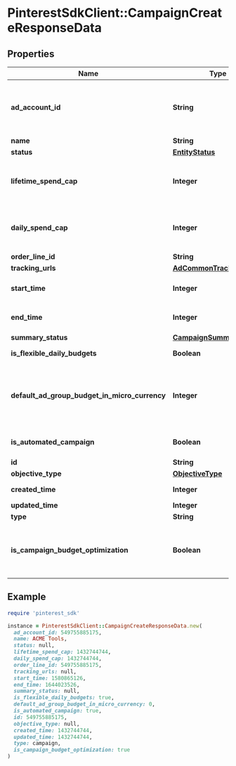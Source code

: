 # PinterestSdkClient::CampaignCreateResponseData

## Properties

| Name | Type | Description | Notes |
| ---- | ---- | ----------- | ----- |
| **ad_account_id** | **String** | Campaign&#39;s Advertiser ID. If you want to create a campaign in a Business Account shared account you need to specify the Business Access advertiser ID in both the query path param as well as the request body schema. | [optional] |
| **name** | **String** | Campaign name. | [optional] |
| **status** | [**EntityStatus**](EntityStatus.md) |  | [optional] |
| **lifetime_spend_cap** | **Integer** | Campaign total spending cap. Required for Campaign Budget Optimization (CBO) campaigns. This and \&quot;daily_spend_cap\&quot; cannot be set at the same time. | [optional] |
| **daily_spend_cap** | **Integer** | Campaign daily spending cap. Required for Campaign Budget Optimization (CBO) campaigns. This and \&quot;lifetime_spend_cap\&quot; cannot be set at the same time. | [optional] |
| **order_line_id** | **String** | Order line ID that appears on the invoice. | [optional] |
| **tracking_urls** | [**AdCommonTrackingUrls**](AdCommonTrackingUrls.md) |  | [optional] |
| **start_time** | **Integer** | Campaign start time. Unix timestamp in seconds. Only used for Campaign Budget Optimization (CBO) campaigns. | [optional] |
| **end_time** | **Integer** | Campaign end time. Unix timestamp in seconds. Only used for Campaign Budget Optimization (CBO) campaigns. | [optional] |
| **summary_status** | [**CampaignSummaryStatus**](CampaignSummaryStatus.md) |  | [optional] |
| **is_flexible_daily_budgets** | **Boolean** | Determines if a campaign has flexible daily budgets setup. | [optional] |
| **default_ad_group_budget_in_micro_currency** | **Integer** | When transitioning from campaign budget optimization to non-campaign budget optimization, the default_ad_group_budget_in_micro_currency will propagate to each child ad groups daily budget. Unit is micro currency of the associated advertiser account. | [optional] |
| **is_automated_campaign** | **Boolean** | Specifies whether the campaign was created in the automated campaign flow | [optional][default to false] |
| **id** | **String** | Campaign ID. | [optional] |
| **objective_type** | [**ObjectiveType**](ObjectiveType.md) |  | [optional] |
| **created_time** | **Integer** | Campaign creation time. Unix timestamp in seconds. | [optional] |
| **updated_time** | **Integer** | UTC timestamp. Last update time. | [optional] |
| **type** | **String** | Always \&quot;campaign\&quot;. | [optional] |
| **is_campaign_budget_optimization** | **Boolean** | Determines if a campaign automatically generate ad-group level budgets given a campaign budget to maximize campaign outcome. When transitioning from non-cbo to cbo, all previous child ad group budget will be cleared. | [optional] |

## Example

```ruby
require 'pinterest_sdk'

instance = PinterestSdkClient::CampaignCreateResponseData.new(
  ad_account_id: 549755885175,
  name: ACME Tools,
  status: null,
  lifetime_spend_cap: 1432744744,
  daily_spend_cap: 1432744744,
  order_line_id: 549755885175,
  tracking_urls: null,
  start_time: 1580865126,
  end_time: 1644023526,
  summary_status: null,
  is_flexible_daily_budgets: true,
  default_ad_group_budget_in_micro_currency: 0,
  is_automated_campaign: true,
  id: 549755885175,
  objective_type: null,
  created_time: 1432744744,
  updated_time: 1432744744,
  type: campaign,
  is_campaign_budget_optimization: true
)
```

